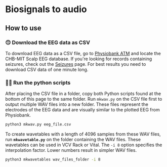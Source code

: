 # Biosignals to audio

## How to use

### 🙃 Download the EEG data as CSV

To download EEG data as a CSV file, go to [Physiobank ATM](https://archive.physionet.org/cgi-bin/atm/ATM) and locate the CHB-MIT Scalp EEG database. If you're looking for records containing seizures, check out the [Seizures](https://www.notion.so/Seizures-d4ba8237701b41c9a4e3f92747dc1907?pvs=21)  page. For best results you need to download CSV data of one minute long.

### 🧑‍💻 Run the python scripts

After placing the CSV file in a folder, copy both Python scripts found at the bottom of this page to the same folder. Run `mkwav.py` on the CSV file first to output multiple WAV files into a new folder. These files represent the electrodes of the EEG data and are visually similar to the plotted EEG from Physiobank.

```bash
python3 mkwav.py eeg_file.csv
```

To create wavetables with a length of 4096 samples from these WAV files, run **`mkwavetable.py`** on the folder containing the WAV files. These wavetables can be used in VCV Rack or Vital. The `-i 8` option specifies the interpolation factor. Lower numbers result in simpler WAV files.

```bash
python3 mkwavetables wav_files_folder -i 8
```
